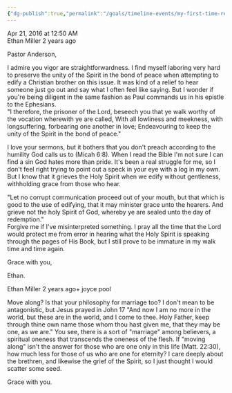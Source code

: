 ```yaml
---
{"dg-publish":true,"permalink":"/goals/timeline-events/my-first-time-rebuking-pastor-anderson/","title":"My first time rebuking Pastor Anderson","tags":["timeline","salvation"],"created":"","updated":""}
---
```



Apr 21, 2016 at 12:50 AM  
Ethan Miller
2 years ago

Pastor Anderson, 

I admire you vigor are straightforwardness. I find myself laboring very hard to preserve the unity of the Spirit in the bond of peace when attempting to edify a Christian brother on this issue. It was kind of a relief to hear someone just go out and say what I often feel like saying. But I wonder if you're being diligent in the same fashion as Paul commands us in his epistle to the Ephesians.  
"I therefore, the prisoner of the Lord, beseech you that ye walk worthy of the vocation wherewith ye are called, With all lowliness and meekness, with longsuffering, forbearing one another in love; Endeavouring to keep the unity of the Spirit in the bond of peace."

I love your sermons, but it bothers that you don't preach according to the humility God calls us to (Micah 6:8). When I read the Bible I'm not sure I can find a sin God hates more than pride. It's been a real struggle for me, so I don't feel right trying to point out a speck in your eye with a log in my own. But I know that it grieves the Holy Spirit when we edify without gentleness, withholding grace from those who hear. 

"Let no corrupt communication proceed out of your mouth, but that which is good to the use of edifying, that it may minister grace unto the hearers. And grieve not the holy Spirit of God, whereby ye are sealed unto the day of redemption."  
Forgive me if I've misinterpreted something. I pray all the time that the Lord would protect me from error in hearing what the Holy Spirit is speaking through the pages of His Book, but I still prove to be immature in my walk time and time again. 

Grace with you, 

Ethan.﻿ 

Ethan Miller
2 years ago+
joyce pool

Move along? Is that your philosophy for marriage too? I don't mean to be antagonistic, but Jesus prayed in John 17 "And now I am no more in the world, but these are in the world, and I come to thee. Holy Father, keep through thine own name those whom thou hast given me, that they may be one, as we are." You see, there is a sort of "marriage" among believers, a spiritual oneness that transcends the oneness of the flesh. If "moving along" isn't the answer for those who are one only in this life (Matt. 22:30), how much less for those of us who are one for eternity? I care deeply about the brethren, and likewise the grief of the Spirit, so I just thought I would scatter some seed. 

Grace with you.﻿
